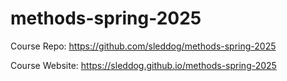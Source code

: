 # methods-spring-2025

Course Repo:  https://github.com/sleddog/methods-spring-2025

Course Website:  https://sleddog.github.io/methods-spring-2025

